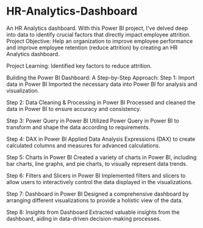 # HR-Analytics-Dashboard
An HR Analytics dashboard. With this Power BI project, I've delved deep into data to identify crucial factors that directly impact employee attrition.
Project Objective:
Help an organization to improve employee performance and improve employee retention (reduce attrition) by creating an HR Analytics dashboard.

Project Learning:
Identified key factors to reduce attrition.

Building the Power BI Dashboard: A Step-by-Step Approach: 
Step 1: Import data in Power BI
Imported the necessary data into Power BI for analysis and visualization.

Step 2: Data Cleaning & Processing in Power BI
Processed and cleaned the data in Power BI to ensure accuracy and consistency.

Step 3: Power Query in Power BI
Utilized Power Query in Power BI to transform and shape the data according to requirements.

Step 4: DAX in Power BI
Applied Data Analysis Expressions (DAX) to create calculated columns and measures for advanced calculations.

Step 5: Charts in Power BI
Created a variety of charts in Power BI, including bar charts, line graphs, and pie charts, to visually represent data trends.

Step 6: Filters and Slicers in Power BI
Implemented filters and slicers to allow users to interactively control the data displayed in the visualizations.

Step 7: Dashboard in Power BI
Designed a comprehensive dashboard by arranging different visualizations to provide a holistic view of the data.

Step 8: Insights from Dashboard
Extracted valuable insights from the dashboard, aiding in data-driven decision-making processes.
